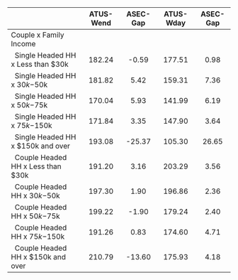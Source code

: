 
|                      |    ATUS-Wend |     ASEC-Gap |    ATUS-Wday |     ASEC-Gap |
| -------------------- | :----------: | :----------: | :----------: | :----------: |
| Couple x Family Income |              |              |              |              |
| &nbsp;&nbsp;Single Headed HH x Less than $30k |       182.24 |        -0.59 |       177.51 |         0.98 |
| &nbsp;&nbsp;Single Headed HH x $30k-$50k |       181.82 |         5.42 |       159.31 |         7.36 |
| &nbsp;&nbsp;Single Headed HH x $50k-$75k |       170.04 |         5.93 |       141.99 |         6.19 |
| &nbsp;&nbsp;Single Headed HH x $75k-$150k |       171.84 |         3.35 |       147.90 |         3.64 |
| &nbsp;&nbsp;Single Headed HH x $150k and over |       193.08 |       -25.37 |       105.30 |        26.65 |
| &nbsp;&nbsp;Couple Headed HH x Less than $30k |       191.20 |         3.16 |       203.29 |         3.56 |
| &nbsp;&nbsp;Couple Headed HH x $30k-$50k |       197.30 |         1.90 |       196.86 |         2.36 |
| &nbsp;&nbsp;Couple Headed HH x $50k-$75k |       199.22 |        -1.90 |       179.24 |         2.40 |
| &nbsp;&nbsp;Couple Headed HH x $75k-$150k |       191.26 |         0.83 |       174.60 |         4.71 |
| &nbsp;&nbsp;Couple Headed HH x $150k and over |       210.79 |       -13.60 |       175.93 |         4.18 |

